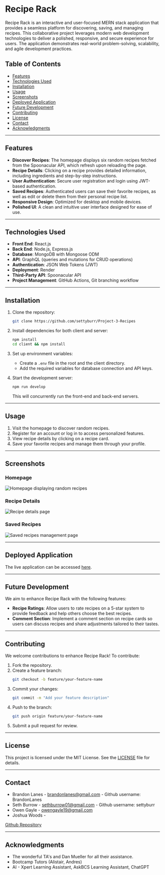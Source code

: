 # Recipe Rack

Recipe Rack is an interactive and user-focused MERN stack application that provides a seamless platform for discovering, saving, and managing recipes. This collaborative project leverages modern web development technologies to deliver a polished, responsive, and secure experience for users. The application demonstrates real-world problem-solving, scalability, and agile development practices.

## Table of Contents
- [Features](#features)
- [Technologies Used](#technologies-used)
- [Installation](#installation)
- [Usage](#usage)
- [Screenshots](#screenshots)
- [Deployed Application](#deployed-application)
- [Future Development](#future-development)
- [Contributing](#contributing)
- [License](#license)
- [Contact](#contact)
- [Acknowledgments](#acknowledgments)

---

## Features
- **Discover Recipes**: The homepage displays six random recipes fetched from the Spoonacular API, which refresh upon reloading the page.
- **Recipe Details**: Clicking on a recipe provides detailed information, including ingredients and step-by-step instructions.
- **User Authentication**: Secure user registration and login using JWT-based authentication.
- **Saved Recipes**: Authenticated users can save their favorite recipes, as well as edit or delete them from their personal recipe list.
- **Responsive Design**: Optimized for desktop and mobile devices.
- **Polished UI**: A clean and intuitive user interface designed for ease of use.

---

## Technologies Used
- **Front End**: React.js
- **Back End**: Node.js, Express.js
- **Database**: MongoDB with Mongoose ODM
- **API**: GraphQL (queries and mutations for CRUD operations)
- **Authentication**: JSON Web Tokens (JWT)
- **Deployment**: Render
- **Third-Party API**: Spoonacular API
- **Project Management**: GitHub Actions, Git branching workflow

---

## Installation
1. Clone the repository:
   ```bash
   git clone https://github.com/settyburr/Project-3-Recipes
   ```
2. Install dependencies for both client and server:
   ```bash
   npm install
   cd client && npm install
   ```
3. Set up environment variables:
   - Create a `.env` file in the root and the client directory.
   - Add the required variables for database connection and API keys.

4. Start the development server:
   ```bash
   npm run develop
   ```
   This will concurrently run the front-end and back-end servers.

---

## Usage
1. Visit the homepage to discover random recipes.
2. Register for an account or log in to access personalized features.
3. View recipe details by clicking on a recipe card.
4. Save your favorite recipes and manage them through your profile.

---

## Screenshots
### Homepage
![Homepage displaying random recipes](path/to/screenshot-homepage.png)

### Recipe Details
![Recipe details page](path/to/screenshot-recipe-details.png)

### Saved Recipes
![Saved recipes management page](path/to/screenshot-saved-recipes.png)

---

## Deployed Application
The live application can be accessed [here](https://project-3-recipes.onrender.com).

---

## Future Development
We aim to enhance Recipe Rack with the following features:
- **Recipe Ratings**: Allow users to rate recipes on a 5-star system to provide feedback and help others choose the best recipes.
- **Comment Section**: Implement a comment section on recipe cards so users can discuss recipes and share adjustments tailored to their tastes.

---

## Contributing
We welcome contributions to enhance Recipe Rack! To contribute:
1. Fork the repository.
2. Create a feature branch:
   ```bash
   git checkout -b feature/your-feature-name
   ```
3. Commit your changes:
   ```bash
   git commit -m "Add your feature description"
   ```
4. Push to the branch:
   ```bash
   git push origin feature/your-feature-name
   ```
5. Submit a pull request for review.

---

## License
This project is licensed under the MIT License. See the [LICENSE](LICENSE) file for details.

---

## Contact
- Brandon Lanes - brandonlanes@gmail.com - Github username: BrandonLanes
- Seth Burrow - sethburrow01@gmail.com - Github username: settyburr
- Owen Gayle - owengayle19@gmail.com
- Joshua Woods - 

[Github Repository](https://github.com/settyburr/Project-3-Recipes)

---

## Acknowledgments
- The wonderful TA's and Dan Mueller for all their assistance.
- Bootcamp Tutors (Alistair, Andres)
- AI - Xpert Learning Assistant, AskBCS Learning Assistant, ChatGPT
